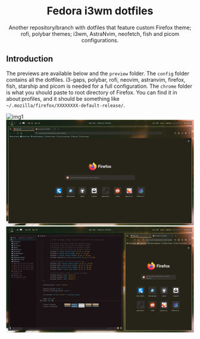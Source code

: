 <div align="center">

# Fedora i3wm dotfiles
Another repository/branch with dotfiles that feature custom Firefox theme; rofi, polybar themes; i3wm, AstraNvim, neofetch, fish and picom configurations.

</div>

## Introduction
The previews are available below and the `preview` folder. The `config` folder contains all the dotfiles. i3-gaps, polybar, rofi, neovim, astranvim, firefox, fish, starship and picom is needed for a full configuration.
The `chrome` folder is what you should paste to root directory of Firefox.
You can find it in about:profiles, and it should be something like `~/.mozilla/firefox/XXXXXXXX-default-release/`.

![img1](preview/1.png)
![img2](preview/2.png)
![img3](preview/3.png)
